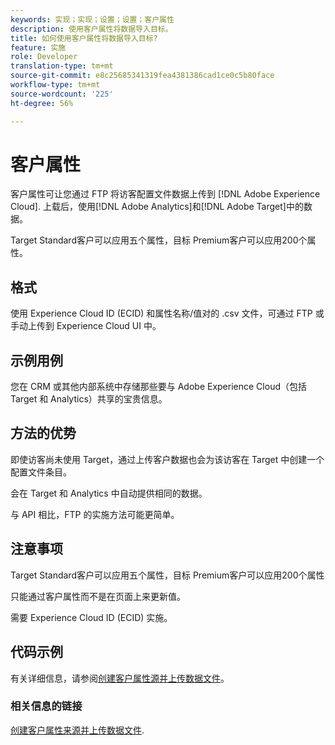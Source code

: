 ```yaml
---
keywords: 实现；实现；设置；设置；客户属性
description: 使用客户属性将数据导入目标。
title: 如何使用客户属性将数据导入目标?
feature: 实施
role: Developer
translation-type: tm+mt
source-git-commit: e8c25685341319fea4381386cad1ce0c5b80face
workflow-type: tm+mt
source-wordcount: '225'
ht-degree: 56%

---
```


# 客户属性

客户属性可让您通过 FTP 将访客配置文件数据上传到 [!DNL Adobe Experience Cloud]. 上载后，使用[!DNL Adobe Analytics]和[!DNL Adobe Target]中的数据。

Target Standard客户可以应用五个属性，目标 Premium客户可以应用200个属性。

## 格式

使用 Experience Cloud ID (ECID) 和属性名称/值对的 .csv 文件，可通过 FTP 或手动上传到 Experience Cloud UI 中。

## 示例用例

您在 CRM 或其他内部系统中存储那些要与 Adobe Experience Cloud（包括 Target 和 Analytics）共享的宝贵信息。

## 方法的优势

即使访客尚未使用 Target，通过上传客户数据也会为该访客在 Target 中创建一个配置文件条目。

会在 Target 和 Analytics 中自动提供相同的数据。

与 API 相比，FTP 的实施方法可能更简单。

## 注意事项

Target Standard客户可以应用五个属性，目标 Premium客户可以应用200个属性

只能通过客户属性而不是在页面上来更新值。

需要 Experience Cloud ID (ECID) 实施。

## 代码示例

有关详细信息，请参阅[创建客户属性源并上传数据文件](https://experienceleague.adobe.com/docs/core-services/interface/customer-attributes/t-crs-usecase.html)。

### 相关信息的链接

[创建客户属性来源并上传数据文件](https://experienceleague.adobe.com/docs/core-services/interface/customer-attributes/t-crs-usecase.html).